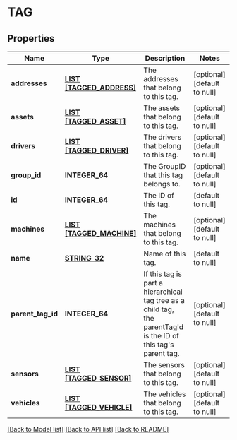# TAG

## Properties
Name | Type | Description | Notes
------------ | ------------- | ------------- | -------------
**addresses** | [**LIST [TAGGED_ADDRESS]**](TaggedAddress.md) | The addresses that belong to this tag. | [optional] [default to null]
**assets** | [**LIST [TAGGED_ASSET]**](TaggedAsset.md) | The assets that belong to this tag. | [optional] [default to null]
**drivers** | [**LIST [TAGGED_DRIVER]**](TaggedDriver.md) | The drivers that belong to this tag. | [optional] [default to null]
**group_id** | **INTEGER_64** | The GroupID that this tag belongs to. | [optional] [default to null]
**id** | **INTEGER_64** | The ID of this tag. | [default to null]
**machines** | [**LIST [TAGGED_MACHINE]**](TaggedMachine.md) | The machines that belong to this tag. | [optional] [default to null]
**name** | [**STRING_32**](STRING_32.md) | Name of this tag. | [default to null]
**parent_tag_id** | **INTEGER_64** | If this tag is part a hierarchical tag tree as a child tag, the parentTagId is the ID of this tag&#39;s parent tag. | [optional] [default to null]
**sensors** | [**LIST [TAGGED_SENSOR]**](TaggedSensor.md) | The sensors that belong to this tag. | [optional] [default to null]
**vehicles** | [**LIST [TAGGED_VEHICLE]**](TaggedVehicle.md) | The vehicles that belong to this tag. | [optional] [default to null]

[[Back to Model list]](../README.md#documentation-for-models) [[Back to API list]](../README.md#documentation-for-api-endpoints) [[Back to README]](../README.md)


